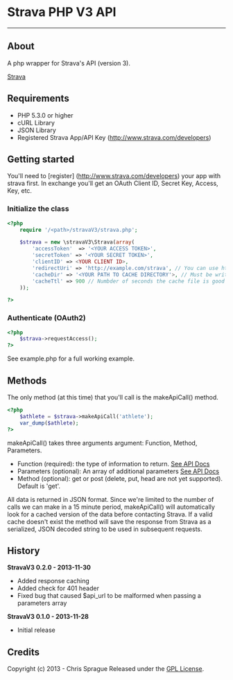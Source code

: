 # Strava PHP V3 API #

---

## About ##

A php wrapper for Strava's API (version 3).

[Strava](http://strava.com "Strava")

## Requirements ##

- PHP 5.3.0 or higher
- cURL Library
- JSON Library
- Registered Strava App/API Key (http://www.strava.com/developers)

## Getting started ##

You'll need to [register] (http://www.strava.com/developers) your app with strava first. In exchange you'll get
an OAuth Client ID, Secret Key, Access, Key, etc.

### Initialize the class ###

```php
<?php
    require '/<path>/stravaV3/strava.php';

    $strava = new \stravaV3\Strava(array(
        'accessToken'  => '<YOUR ACCESS TOKEN>',
        'secretToken' => '<YOUR SECRET TOKEN>',
        'clientID' => <YOUR CLIENT ID>,
        'redirectUri' => 'http://example.com/strava', // You can use http://localhost during testing
        'cacheDir' => '<YOUR PATH TO CACHE DIRECTORY'>, // Must be writable by your web server
        'cacheTtl' => 900 // Numbder of seconds the cache file is good for (900 = 15 minutes).
    ));

?>
```

### Authenticate (OAuth2) ###

```php
<?php
    $strava->requestAccess();
?>
```

See example.php for a full working example.


## Methods ##

The only method (at this time) that you'll call is the makeApiCall() method.

```php
<?php
    $athlete = $strava->makeApiCall('athlete');
    var_dump($athlete);
?>
```

makeApiCall() takes three arguments argument: Function, Method, Parameters.

* Function (required): the type of information to return. [See API Docs](http://strava.github.io/api/ "Strava API Documentation")
* Parameters (optional): An array of additional parameters [See API Docs](http://strava.github.io/api/ "Strava API Documentation")
* Method (optional): get or post (delete, put, head are not yet supported). Default is 'get'.

All data is returned in JSON format. Since we're limited to the number of calls we can make in a 15 minute period,
makeApiCall() will automatically look for a cached version of the data before contacting Strava. If a valid cache
doesn't exist the method will save the response from Strava as a serialized, JSON decoded string
to be used in subsequent requests.

## History ##

**StravaV3 0.2.0 - 2013-11-30**
- Added response caching
- Added check for 401 header
- Fixed bug that caused $api_url to be malformed when passing a parameters array

**StravaV3 0.1.0 - 2013-11-28**
- Initial release

## Credits ##

Copyright (c) 2013 - Chris Sprague
Released under the [GPL License](http://www.gnu.org/licenses/gpl-3.0.txt).